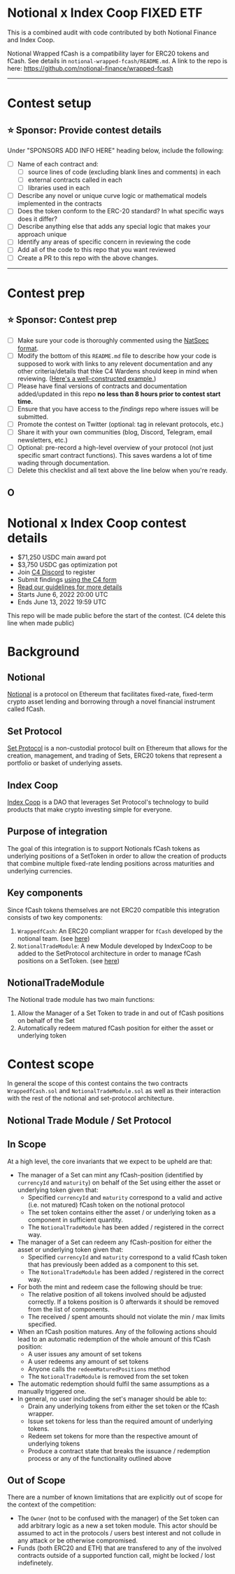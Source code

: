 # Notional x Index Coop FIXED ETF

This is a combined audit with code contributed by both Notional Finance and Index Coop.

Notional Wrapped fCash is a compatibility layer for ERC20 tokens and fCash. See details in `notional-wrapped-fcash/README.md`. A link to the repo is here: https://github.com/notional-finance/wrapped-fcash

---

# Contest setup

## ⭐️ Sponsor: Provide contest details

Under "SPONSORS ADD INFO HERE" heading below, include the following:

- [ ] Name of each contract and:
  - [ ] source lines of code (excluding blank lines and comments) in each
  - [ ] external contracts called in each
  - [ ] libraries used in each
- [ ] Describe any novel or unique curve logic or mathematical models implemented in the contracts
- [ ] Does the token conform to the ERC-20 standard? In what specific ways does it differ?
- [ ] Describe anything else that adds any special logic that makes your approach unique
- [ ] Identify any areas of specific concern in reviewing the code
- [ ] Add all of the code to this repo that you want reviewed
- [ ] Create a PR to this repo with the above changes.

---

# Contest prep

## ⭐️ Sponsor: Contest prep

- [ ] Make sure your code is thoroughly commented using the [NatSpec format](https://docs.soliditylang.org/en/v0.5.10/natspec-format.html#natspec-format).
- [ ] Modify the bottom of this `README.md` file to describe how your code is supposed to work with links to any relevent documentation and any other criteria/details that thke C4 Wardens should keep in mind when reviewing. ([Here's a well-constructed example.](https://github.com/code-423n4/2021-06-gro/blob/main/README.md))
- [ ] Please have final versions of contracts and documentation added/updated in this repo **no less than 8 hours prior to contest start time.**
- [ ] Ensure that you have access to the _findings_ repo where issues will be submitted.
- [ ] Promote the contest on Twitter (optional: tag in relevant protocols, etc.)
- [ ] Share it with your own communities (blog, Discord, Telegram, email newsletters, etc.)
- [ ] Optional: pre-record a high-level overview of your protocol (not just specific smart contract functions). This saves wardens a lot of time wading through documentation.
- [ ] Delete this checklist and all text above the line below when you're ready.

## O

# Notional x Index Coop contest details

- $71,250 USDC main award pot
- $3,750 USDC gas optimization pot
- Join [C4 Discord](https://discord.gg/code4rena) to register
- Submit findings [using the C4 form](https://code4rena.com/contests/2022-05-notional-fcash-index-coop-contest/submit)
- [Read our guidelines for more details](https://docs.code4rena.com/roles/wardens)
- Starts June 6, 2022 20:00 UTC
- Ends June 13, 2022 19:59 UTC

This repo will be made public before the start of the contest. (C4 delete this line when made public)

# Background

## Notional
[Notional](https://notional.finance/) is a protocol on Ethereum that facilitates fixed-rate, fixed-term crypto asset lending and borrowing through a novel financial instrument called fCash.

## Set Protocol
[Set Protocol](https://www.setprotocol.com/) is a non-custodial protocol built on Ethereum that allows for the creation, management, and trading of Sets, ERC20 tokens that represent a portfolio or basket of underlying assets.

## Index Coop
[Index Coop](https://indexcoop.com/) is a DAO that leverages Set Protocol's technology to build products that make crypto investing simple for everyone.

## Purpose of integration
The goal of this integration is to support Notionals fCash tokens as underlying positions of a SetToken in order to allow the creation of products that combine multiple fixed-rate lending positions across maturities and underlying currencies.

## Key components
Since fCash tokens themselves are not ERC20 compatible this integration consists of two key components:
1. `WrappedfCash`: An ERC20 compliant wrapper for `fCash` developed by the notional team. (see [here](notional-wrapped-fcash))
2. `NotionalTradeModule`: A new Module developed by IndexCoop to be added to the SetProtocol architecture in order to manage fCash positions on a SetToken. (see [here](index-coop-notional-trade-module))

## NotionalTradeModule
The Notional trade module has two main functions:
1. Allow the Manager of a Set Token to trade in and out of fCash positions on behalf of the Set
2. Automatically redeem matured fCash position for either the asset or underlying token

# Contest scope

In general the scope of this contest contains the two contracts `WrappedfCash.sol` and `NotionalTradeModule.sol` as well as their interaction with the rest of the notional and set-protocol architecture. 

## Notional Trade Module / Set Protocol

## In Scope
At a high level, the core invariants that we expect to be upheld are that:

- The manager of a Set can mint any fCash-position (identified by `currencyId` and `maturity`) on behalf of the Set using either the asset or underlying token given that:
    - Specified `currencyId` and `maturity` correspond to a valid and active (i.e. not matured) fCash token on the notional protocol
    - The set token contains either the asset / or underlying token as a component in sufficient quantity.
    - The `NotionalTradeModule` has been added / registered in the correct way.
- The manager of a Set can redeem any fCash-position  for either the asset or underlying token given that:
    - Specified `currencyId` and `maturity` correspond to a valid fCash token that has previously been added as a component to this set.
    - The `NotionalTradeModule` has been added / registered in the correct way.
- For both the mint and redeem case the following should be true:
    - The relative position of all tokens involved should be adjusted correctly. If a tokens position is 0 afterwards it should be removed from the list of components.
    - The received / spent amounts should not violate the min / max limits specified.
- When an fCash position matures. Any of the following actions should lead to an automatic redemption of the whole amount of this fCash position:
    - A user issues any amount of set tokens
    - A user redeems any amount of set tokens
    - Anyone calls the `redeemMaturedPositions` method
    - The `NotionalTradeModule` is removed from the set token
- The automatic redemption should fulfil the same assumptions as a manually triggered one.
- In general, no user including the set's manager should be able to:
    - Drain any underlying tokens from either the set token or the fCash wrapper.
    - Issue set tokens for less than the required amount of underlying tokens.
    - Redeem set tokens for more than the respective amount of underlying tokens
    - Produce a contract state that breaks the issuance / redemption process or any of the functionality outlined above

## Out of Scope

There are a number of known limitations that are explicitly out of scope for the context of the competition:

- The `Owner` (not to be confused with the manager) of the Set token can add arbitrary logic as a new a set token module. This actor should be assumed to act in the protocols / users best interest and not collude in any attack or be otherwise compromised.
- Funds (both ERC20 and ETH) that are transfered to any of the involved contracts outside of a supported function call, might be locked / lost indefinetely.


